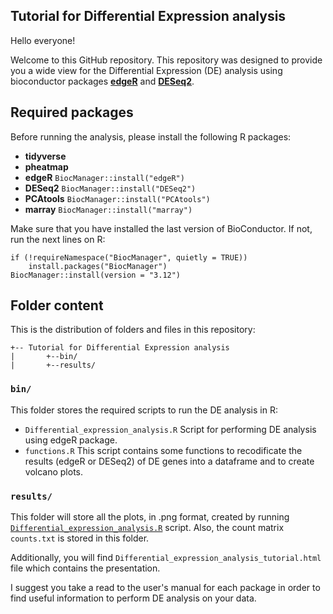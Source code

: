 ## Tutorial for Differential Expression analysis

Hello everyone! 

Welcome to this GitHub repository. This repository was designed to provide you a wide view for the Differential Expression (DE) analysis using bioconductor packages **[edgeR](https://bioconductor.org/packages/release/bioc/html/edgeR.html)** and **[DESeq2](http://bioconductor.org/packages/release/bioc/html/DESeq2.html)**.


## Required packages

Before running the analysis, please install the following R packages:

* __tidyverse__
* __pheatmap__
* __edgeR__ ```BiocManager::install("edgeR")```
* __DESeq2__ ```BiocManager::install("DESeq2")```
* __PCAtools__ ```BiocManager::install("PCAtools")```
* __marray__ ```BiocManager::install("marray")```

Make sure that you have installed the last version of BioConductor. If not, run the next lines on R:

```
if (!requireNamespace("BiocManager", quietly = TRUE))
    install.packages("BiocManager")
BiocManager::install(version = "3.12")
```

## Folder content

This is the distribution of folders and files in this repository:

```
+-- Tutorial for Differential Expression analysis
|		+--bin/
|		+--results/
```
### ```bin/```
This folder stores the required scripts to run the DE analysis in R:

* ```Differential_expression_analysis.R``` Script for performing DE analysis using edgeR package.
*  ```functions.R``` This script contains some functions to recodificate the results (edgeR or DESeq2) of DE genes into a dataframe and to create volcano plots.

### ```results/```
This folder will store all the plots, in .png format, created by running 
[```Differential_expression_analysis.R```](https://github.com/necrosnake91/Tutorial_of_RNA_seq/blob/main/bin/Differential_expression_analysis.R) script. Also, the count matrix ```counts.txt``` is stored in this folder.

Additionally, you will find ```Differential_expression_analysis_tutorial.html``` file which contains the presentation.

I suggest you take a read to the user's manual for each package in order to find useful information to perform DE analysis on your data. 
